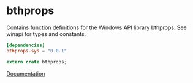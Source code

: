 # bthprops #
Contains function definitions for the Windows API library bthprops. See winapi for types and constants.

```toml
[dependencies]
bthprops-sys = "0.0.1"
```

```rust
extern crate bthprops;
```

[Documentation](https://retep998.github.io/doc/winapi/bthprops/)
